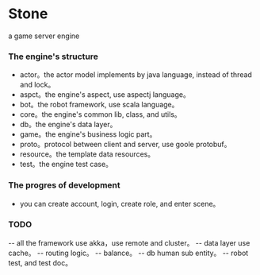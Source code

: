 Stone
=====

a game server engine


### The engine's structure ###

- actor。the actor model implements by java language, instead of thread and lock。
- aspct。the engine's aspect, use aspectj language。
- bot。the robot framework, use scala language。
- core。the engine's common lib, class, and utils。
- db。the engine's data layer。
- game。the engine's business logic part。
- proto。protocol between client and server, use goole protobuf。
- resource。the template data resources。
- test。the engine test case。


### The progres of development ###
- you can create account, login, create role, and enter scene。




### TODO ###

-- all the framework use akka，use remote and cluster。
-- data layer use cache。
-- routing logic。
-- balance。
-- db human sub entity。
-- robot test, and test doc。